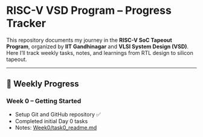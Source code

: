 # RISC-V VSD Program – Progress Tracker

This repository documents my journey in the **RISC-V SoC Tapeout Program**, organized by **IIT Gandhinagar** and **VLSI System Design (VSD)**.  
Here I’ll track weekly tasks, notes, and learnings from RTL design to silicon tapeout.

---

## 📅 Weekly Progress

### Week 0 – Getting Started
- Setup Git and GitHub repository ✅  
- Completed initial Day 0 tasks  
- Notes: [Week0/task0_readme.md](Week0/task0_readme.md)
